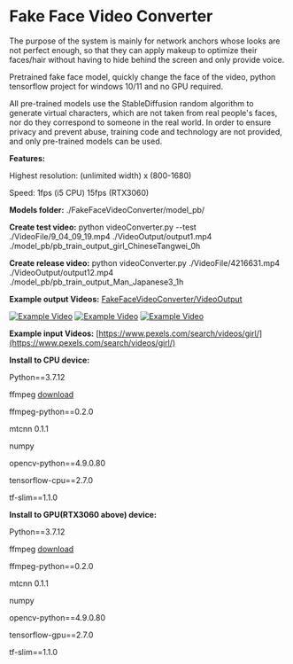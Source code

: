 # Fake Face Video Converter

The purpose of the system is mainly for network anchors whose looks are not perfect enough, so that they can apply makeup to optimize their faces/hair without having to hide behind the screen and only provide voice.

Pretrained fake face model, quickly change the face of the video, python tensorflow project for windows 10/11 and no GPU required.

All pre-trained models use the StableDiffusion random algorithm to generate virtual characters, which are not taken from real people's faces, nor do they correspond to someone in the real world.
In order to ensure privacy and prevent abuse, training code and technology are not provided, and only pre-trained models can be used.

<b>Features:</b>

Highest resolution: (unlimited width) x (800-1680)

Speed: 1fps (i5 CPU) 15fps (RTX3060)

<b>Models folder:</b> ./FakeFaceVideoConverter/model_pb/

<b>Create test video:</b> python videoConverter.py --test ./VideoFile/9_04_09_19.mp4 ./VideoOutput/output1.mp4 ./model_pb/pb_train_output_girl_ChineseTangwei_0h

<b>Create release video:</b> python videoConverter.py ./VideoFile/4216631.mp4 ./VideoOutput/output12.mp4 ./model_pb/pb_train_output_Man_Japanese3_1h


<b>Example output Videos:</b>
[FakeFaceVideoConverter/VideoOutput](https://github.com/davidyuanst/FakeFaceVideoConverter/tree/main/FakeFaceVideoConverter/VideoOutput)

[![Example Video](https://img.youtube.com/vi/hTNy9AyH82s/1.jpg)](https://www.youtube.com/watch?v=hTNy9AyH82s)
[![Example Video](https://img.youtube.com/vi/1k2Gbt4NmB4/1.jpg)](https://www.youtube.com/watch?v=1k2Gbt4NmB4)
[![Example Video](https://img.youtube.com/vi/fKr3fu5E6wo/1.jpg)](https://www.youtube.com/watch?v=fKr3fu5E6wo)

<b>Example input Videos:</b>
[https://www.pexels.com/search/videos/girl/](https://www.pexels.com/search/videos/girl/)


<b>Install to CPU device:</b>

Python==3.7.12

ffmpeg [download](https://ffmpeg.org/download.html)

ffmpeg-python==0.2.0

mtcnn                        0.1.1

numpy

opencv-python==4.9.0.80

tensorflow-cpu==2.7.0

tf-slim==1.1.0


<b>Install to GPU(RTX3060 above) device:</b>

Python==3.7.12

ffmpeg [download](https://ffmpeg.org/download.html)

ffmpeg-python==0.2.0

mtcnn                        0.1.1

numpy

opencv-python==4.9.0.80

tensorflow-gpu==2.7.0

tf-slim==1.1.0
